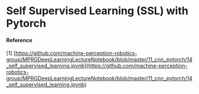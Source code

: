 # Self Supervised Learning (SSL) with Pytorch

#### Reference
[1] [https://github.com/machine-perception-robotics-group/MPRGDeepLearningLectureNotebook/blob/master/11_cnn_pytorch/14_self_supervised_learning.ipynb](https://github.com/machine-perception-robotics-group/MPRGDeepLearningLectureNotebook/blob/master/11_cnn_pytorch/14_self_supervised_learning.ipynb)